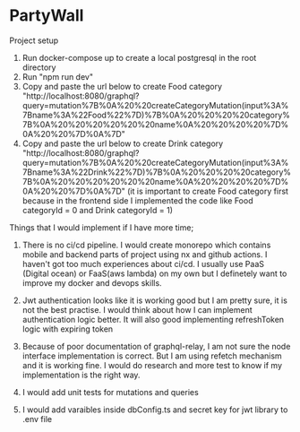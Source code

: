 # PartyWall


Project setup

1) Run docker-compose up to create a local postgresql in the root directory
2) Run "npm run dev"
3) Copy and paste the url below to create Food category
"http://localhost:8080/graphql?query=mutation%7B%0A%20%20createCategoryMutation(input%3A%7Bname%3A%22Food%22%7D)%7B%0A%20%20%20%20category%7B%0A%20%20%20%20%20%20name%0A%20%20%20%20%7D%0A%20%20%7D%0A%7D"
4) Copy and paste the url below to create Drink category 
"http://localhost:8080/graphql?query=mutation%7B%0A%20%20createCategoryMutation(input%3A%7Bname%3A%22Drink%22%7D)%7B%0A%20%20%20%20category%7B%0A%20%20%20%20%20%20name%0A%20%20%20%20%7D%0A%20%20%7D%0A%7D"
(it is important to create Food category first because in the frontend side I implemented the code like Food categoryId = 0 and Drink categoryId = 1)

Things that I would implement if I have more time;

1) There is no ci/cd pipeline. I would create monorepo which contains mobile and backend parts of project using nx and github actions. 
I haven't got too much experiences about ci/cd. I usually use PaaS (Digital ocean) or FaaS(aws lambda) on my own but I definetely want to improve my docker and devops skills.

2) Jwt authentication looks like it is working good but I am pretty sure, it is not the best practise. 
I would think about how I can implement authentication logic better. It will also good implementing refreshToken logic with expiring token

3) Because of poor documentation of graphql-relay, I am not sure the node interface implementation is correct. 
But I am using refetch mechanism and it is working fine. I would do research and more test to know if my implementation is the right way.

4) I would add unit tests for mutations and queries

5) I would add varaibles inside dbConfig.ts and secret key for jwt library to .env file
